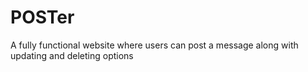 # POSTer
A fully functional website where users can post a message along with updating and deleting options 
